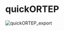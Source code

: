 # quickORTEP
![quickORTEP_export](https://github.com/user-attachments/assets/cba47502-9d1d-420e-870a-97ebd2abe396)
